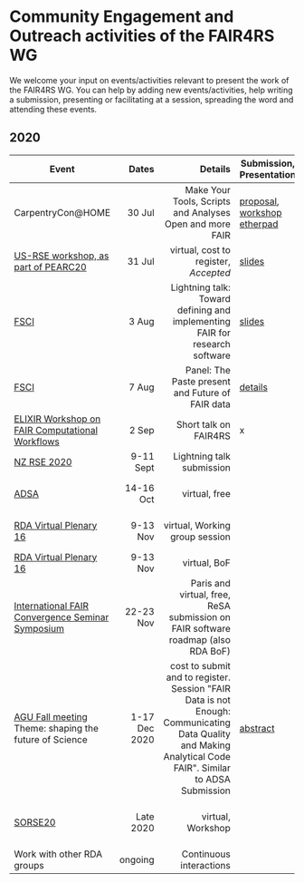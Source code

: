 # Community Engagement and Outreach activities of the FAIR4RS WG

We welcome your input on events/activities relevant to present the work of the FAIR4RS WG.
You can help by adding new events/activities, help writing a submission, presenting or facilitating at a session, spreading the word and attending these events.

## 2020

| Event    |     Dates     |  Details |Submission, Presentation|Submission Deadline|   Leader     |  Contributors | 
|----------|--------------:|---------:|------------------------|------------------:|--------------|---------------|
| CarpentryCon@HOME| 30 Jul| Make Your Tools, Scripts and Analyses Open and more FAIR| [proposal](https://2020.carpentrycon.org/schedule/#session-52), [workshop etherpad](https://pad.carpentries.org/cchome-FAIR-software)|30 June| Mateusz Kuzak |   |
| [US-RSE workshop, as part of PEARC20](https://us-rse.org/events/2020/2020-07-pearc20)| 31 Jul| virtual, cost to register, *Accepted*| [slides](https://docs.google.com/presentation/d/1Z47fcaUc6Mtg4MAQVsn63ORyNM27NU3uE3pScICMVEw/present) | 17 Jul | Daniel S. Katz | all steering committee members |
| [FSCI](https://www.force11.org/fsci/2020)     | 3 Aug     | Lightning talk: Toward defining and implementing FAIR for research software | [slides](https://docs.google.com/presentation/d/1w50DU2KuNznCwlczbyfCLTNhvEs6Cy98DOjvLMAQGZ8) | 25 July    | Michelle Barker       | |
| [FSCI](https://www.force11.org/fsci/2020)     | 7 Aug     | Panel: The Paste present and Future of FAIR data   | [details](https://fsci2020.sched.com/event/8a8078b8f1d208331f73e2677a792243) | 25 July    | Leyla Garcia  ||
| [ELIXIR Workshop on FAIR Computational Workflows](https://eccb2020.info/ntbew01-workshop-on-fair-computational-workflows/)| 2 Sep | Short talk on FAIR4RS| x| 30 June | Mateusz Kuzak | |
| [NZ RSE 2020](https://www.rseconference.nz/)  | 9-11 Sept    | Lightning talk submission     | | 3 August   | Michelle Barker       |
| [ADSA](https://academicdatascience.org/adsa-meetings/annual-meeting) | 14-16 Oct| virtual, free                      | | 20 July                                                                         | Daniel S. Katz | all steering committee members |
| [RDA Virtual Plenary 16](https://www.rd-alliance.org/call-sessions-open-virtual-plenary-16)| 9-13 Nov| virtual,  Working group session                          | | 4 August                                     | Paula Andrea Martinez |
| [RDA Virtual Plenary 16](https://www.rd-alliance.org/call-sessions-open-virtual-plenary-16) | 9-13 Nov| virtual, BoF                           | | 4 August                                                                               | Michelle Barker       |
| [International FAIR Convergence Seminar Symposium](https://www.go-fair.org/events/international-fair-convergence-symposium/)  | 22-23 Nov| Paris and virtual, free, ReSA submission on FAIR software roadmap (also RDA  BoF)          | | 30 Sept                             | Michelle Barker       |
| [AGU Fall meeting](https://www.agu.org/fall-meeting) Theme: shaping the future of Science| 1-17 Dec 2020| cost to submit and to register. Session "FAIR Data is not Enough: Communicating Data Quality and Making Analytical Code FAIR". Similar to ADSA Submission                        | [abstract](https://agu.confex.com/agu/fm20/prelim.cgi/Paper/668348) | 29 July      | Daniel S. Katz    |          all steering committee members |
| [SORSE20](https://sorse.github.io/programme/call-for-contributions/)   | Late 2020| virtual, Workshop         | | Rolling deadline, end of each month |  Mateusz Kuzak         ||
| Work with other RDA groups                                                                                             | ongoing               | Continuous interactions                          | |   all| all                                                       |                       |
